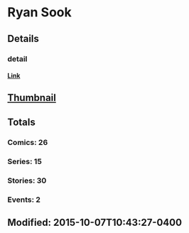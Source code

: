 # Ryan  Sook 
## Details
### detail
#### [Link](http://marvel.com/comics/creators/713/ryan_sook?utm_campaign=apiRef&utm_source=225578a89fc76f3d20fbffda5d17a88d)
## [Thumbnail](http://i.annihil.us/u/prod/marvel/i/mg/2/20/4bc5d7e61dacd.jpg)
## Totals
### Comics: 26
### Series: 15
### Stories: 30
### Events: 2
## Modified: 2015-10-07T10:43:27-0400